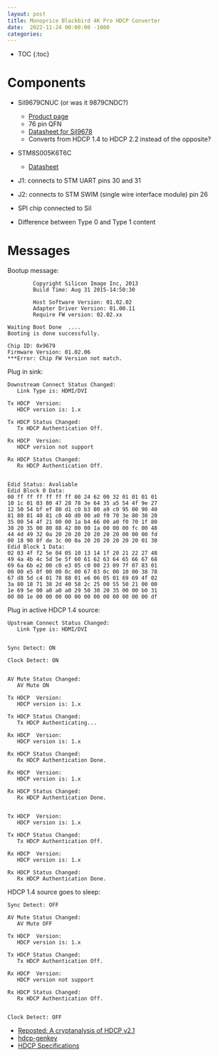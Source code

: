 ```yaml
---
layout: post
title: Monoprice Blackbird 4K Pro HDCP Converter
date:  2022-11-24 00:00:00 -1000
categories:
---
```


* TOC
{:toc}


# Components

* Sil9679CNUC (or was it 9879CNDC?)

    * [Product page](https://www.latticesemi.com/Products/ASSPs/TVHDMIMHLReceivers)
    * 76 pin QFN
    * [Datasheet for Sil9678](https://datasheet.lcsc.com/lcsc/1912111437_Lattice-SiI9678CNUC_C369587.pdf)
	* Converts from HDCP 1.4 to HDCP 2.2 instead of the opposite?

* STM8S005K6T6C

    * [Datasheet](/assets/hdcp_converter/stm8s005c6.pdf)

* J1: connects to STM UART pins 30 and 31
* J2: connects to STM SWIM (single wire interface module) pin 26
* SPI chip connected to Sil

* Difference between Type 0 and Type 1 content


# Messages

Bootup message:

```
        Copyright Silicon Image Inc, 2013
        Build Time: Aug 31 2015-14:50:30

        Host Software Version: 01.02.02
        Adapter Driver Version: 01.00.11
        Require FW version: 02.02.xx

Waiting Boot Done  ....
Booting is done successfully.

Chip ID: 0x9679
Firmware Version: 01.02.06
***Error: Chip FW Version not match.
```

Plug in sink:

```
Downstream Connect Status Changed:
   Link Type is: HDMI/DVI

Tx HDCP  Version:
   HDCP version is: 1.x

Tx HDCP Status Changed:
   Tx HDCP Authentication Off.

Rx HDCP  Version:
   HDCP version not support

Rx HDCP Status Changed:
   Rx HDCP Authentication Off.


Edid Status: Avaliable
Edid Block 0 Data:
00 ff ff ff ff ff ff 00 24 62 00 32 01 01 01 01 
10 1c 01 03 80 47 28 78 3e 64 35 a5 54 4f 9e 27 
12 50 54 bf ef 80 d1 c0 b3 00 a9 c0 95 00 90 40 
81 80 81 40 81 c0 40 d0 00 a0 f0 70 3e 80 30 20 
35 00 54 4f 21 00 00 1a b4 66 00 a0 f0 70 1f 80 
30 20 35 00 80 88 42 00 00 1a 00 00 00 fc 00 48 
44 4d 49 32 0a 20 20 20 20 20 20 20 00 00 00 fd 
00 18 90 0f de 3c 00 0a 20 20 20 20 20 20 01 30 
Edid Block 1 Data:
02 03 4f f2 5e 04 05 10 13 14 1f 20 21 22 27 48 
49 4a 4b 4c 5d 5e 5f 60 61 62 63 64 65 66 67 68 
69 6a 6b e2 00 c0 e3 05 c0 00 23 09 7f 07 83 01 
00 00 e5 0f 00 00 0c 00 67 03 0c 00 10 00 38 78 
67 d8 5d c4 01 78 88 01 e6 06 05 01 69 69 4f 02 
3a 80 18 71 38 2d 40 58 2c 25 00 55 50 21 00 00 
1e 69 5e 00 a0 a0 a0 29 50 30 20 35 00 00 b0 31 
00 00 1e 00 00 00 00 00 00 00 00 00 00 00 00 df 

```

Plug in active HDCP 1.4 source:

```
Upstream Connect Status Changed:
   Link Type is: HDMI/DVI


Sync Detect: ON

Clock Detect: ON


AV Mute Status Changed:
   AV Mute ON

Tx HDCP  Version:
   HDCP version is: 1.x

Tx HDCP Status Changed:
   Tx HDCP Authenticating...

Rx HDCP  Version:
   HDCP version is: 1.x

Rx HDCP Status Changed:
   Rx HDCP Authentication Done.

Rx HDCP  Version:
   HDCP version is: 1.x

Rx HDCP Status Changed:
   Rx HDCP Authentication Done.


Tx HDCP  Version:
   HDCP version is: 1.x

Tx HDCP Status Changed:
   Tx HDCP Authentication Off.

Rx HDCP  Version:
   HDCP version is: 1.x

Rx HDCP Status Changed:
   Rx HDCP Authentication Done.

```

HDCP 1.4 source goes to sleep:

```
Sync Detect: OFF

AV Mute Status Changed:
   AV Mute OFF

Tx HDCP  Version:
   HDCP version is: 1.x

Tx HDCP Status Changed:
   Tx HDCP Authentication Off.

Rx HDCP  Version:
   HDCP version not support

Rx HDCP Status Changed:
   Rx HDCP Authentication Off.


Clock Detect: OFF
```



* [Reposted: A cryptanalysis of HDCP v2.1](https://blog.cryptographyengineering.com/2012/08/27/reposted-cryptanalysis-of-hdcp-v2/)
* [hdcp-genkey](https://github.com/rjw57/hdcp-genkey)
* [HDCP Specifications](https://www.digital-cp.com/hdcp-specifications)
